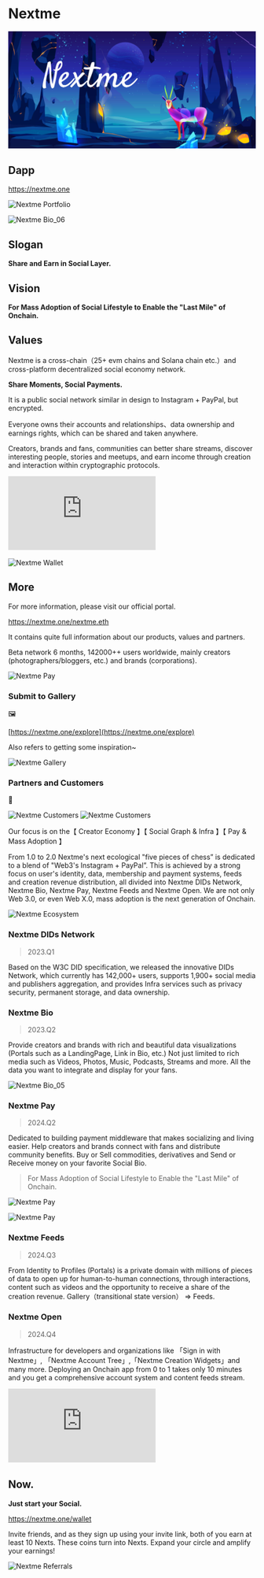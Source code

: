 # Nextme

![](assets/images/banner/Brand_Banner_02.jpg)

## Dapp

https://nextme.one

![Nextme Portfolio](https://cdn.nextme.one/static/brands/Brand_Banner_03.jpg)

![Nextme Bio_06](https://cdn.nextme.one/static/website/bio_06.png)

## Slogan

**Share and Earn in Social Layer.**

## Vision

**For Mass Adoption of Social Lifestyle to Enable the "Last Mile" of Onchain.**

## Values

Nextme is a cross-chain（25+ evm chains and Solana chain etc.）and cross-platform decentralized social economy network.

**Share Moments, Social Payments.**

It is a public social network similar in design to Instagram + PayPal, but encrypted.

Everyone owns their accounts and relationships、data ownership and earnings rights, which can be shared and taken anywhere.

Creators, brands and fans, communities can better share streams, discover interesting people, stories and meetups, and earn income through creation and interaction within cryptographic protocols.

<iframe class='w-full h-56 sm:h-96 rounded-lg' src="https://www.youtube.com/embed/bbKvDJWiOv4" frameborder="0" allowfullscreen></iframe>

![Nextme Wallet](https://utfs.io/f/c6750e28-54e8-419a-8b51-7a205e18082a-e0psdq.png)

## More

For more information, please visit our official portal.

https://nextme.one/nextme.eth

It contains quite full information about our products, values and partners.

Beta network 6 months, 142000++ users worldwide, mainly creators (photographers/bloggers, etc.) and brands (corporations).

![Nextme Pay](https://cdn.nextme.one/home/gateway/social_payments_02.png)

### Submit to Gallery

🖼️

[https://nextme.one/explore](https://nextme.one/explore)

Also refers to getting some inspiration~

![Nextme Gallery](https://cdn.nextme.one/static/website/landingpage_02.jpg)

### Partners and Customers

🦄

![Nextme Customers](https://cdn.nextme.one/static/website/Customers_1.jpg)
![Nextme Customers](https://cdn.nextme.one/static/website/Customers_2.jpg)

Our focus is on the【 Creator Economy 】【 Social Graph & Infra 】【 Pay & Mass Adoption 】

From 1.0 to 2.0 Nextme's next ecological "five pieces of chess” is dedicated to a blend of "Web3's Instagram + PayPal”.
This is achieved by a strong focus on user's identity, data, membership and payment systems, feeds and creation revenue distribution, all divided into Nextme DIDs Network, Nextme Bio, Nextme Pay, Nextme Feeds and Nextme Open.
We are not only Web 3.0, or even Web X.0, mass adoption is the next generation of Onchain.

![Nextme Ecosystem](https://cdn.nextme.one/static/website/landingpage_06.jpg)

### Nextme DIDs Network

> 2023.Q1

Based on the W3C DID specification, we released the innovative DIDs Network, which currently has 142,000+ users, supports 1,900+ social media and publishers aggregation, and provides Infra services such as privacy security, permanent storage, and data ownership.

### Nextme Bio

> 2023.Q2

Provide creators and brands with rich and beautiful data visualizations (Portals such as a LandingPage, Link in Bio, etc.) Not just limited to rich media such as Videos, Photos, Music, Podcasts, Streams and more.
All the data you want to integrate and display for your fans.

![Nextme Bio_05](https://cdn.nextme.one/static/website/bio_05.png)

### Nextme Pay

> 2024.Q2

Dedicated to building payment middleware that makes socializing and living easier. Help creators and brands connect with fans and distribute community benefits.
Buy or Sell commodities, derivatives and Send or Receive money on your favorite Social Bio.

> For Mass Adoption of Social Lifestyle to Enable the "Last Mile" of Onchain.

![Nextme Pay](https://cdn.nextme.one/home/gateway/social_payments_04.png)

![Nextme Pay](https://cdn.nextme.one/home/gateway/social_payments_01_v2.png)

### Nextme Feeds

> 2024.Q3

From Identity to Profiles (Portals) is a private domain with millions of pieces of data to open up for human-to-human connections, through interactions, content such as videos and the opportunity to receive a share of the creation revenue.
Gallery（transitional state version） => Feeds.

### Nextme Open

> 2024.Q4

Infrastructure for developers and organizations like 「Sign in with Nextme」, 「Nextme Account Tree」,「Nextme Creation Widgets」and many more. Deploying an Onchain app from 0 to 1 takes only 10 minutes and you get a comprehensive account system and content feeds stream.

<iframe class='w-full h-56 sm:h-96 rounded-lg' src="https://www.youtube.com/embed/A7ZRar-lXyM" frameborder="0" allowfullscreen></iframe>

<h2>Now. </h2>
<strong>Just start your Social.</strong>

https://nextme.one/wallet

Invite friends, and as they sign up using your invite link, both of you earn at least 10 Nexts.
These coins turn into Nexts. Expand your circle and amplify your earnings!

![Nextme Referrals](https://utfs.io/f/14bb5360-65d8-4332-a980-ea473a3a366e-hkxwsw.jpg)
